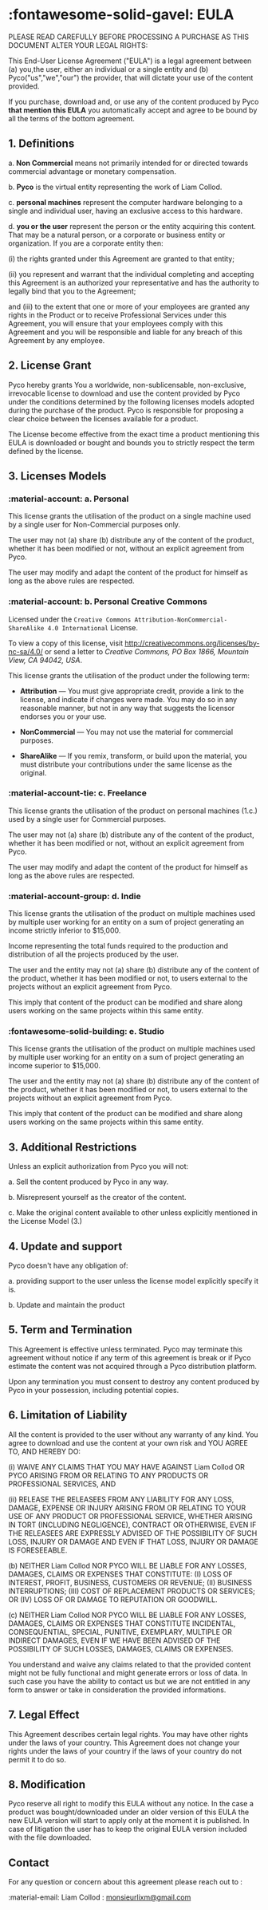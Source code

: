 # :fontawesome-solid-gavel: EULA

PLEASE READ CAREFULLY BEFORE PROCESSING A PURCHASE AS THIS DOCUMENT ALTER YOUR LEGAL RIGHTS:

This End-User License Agreement ("EULA") is a legal agreement between (a) you,the user, either an individual or a
 single entity and (b) Pyco("us","we","our") the provider, that will dictate your use of the content provided.

If you purchase, download and, or use any of the content produced by Pyco **that mention this EULA** you automatically 
accept and agree to be bound by all the terms of the bottom agreement.


## 1. Definitions

a. **Non Commercial** means not primarily intended for or directed towards commercial advantage or monetary 
compensation. 

b. **Pyco** is the virtual entity representing the work of Liam Collod.

c. **personal machines** represent the computer hardware belonging to a single and individual user, having an 
exclusive access to this hardware.

d. **you or the user** represent the person or the entity acquiring this content. That may be a natural person,
 or a corporate or business entity or organization. If you are a corporate entity then:

(i) the rights granted under this Agreement are granted to that entity; 

(ii) you represent and warrant that the individual completing and accepting this Agreement is an authorized your
 representative and has the authority to legally bind that you to the Agreement; 

and (iii) to the extent that one or more of your employees are granted any
rights in the Product or to receive Professional Services under this Agreement, you will ensure that your employees
comply with this Agreement and you will be responsible and liable for any breach of this Agreement by any employee.


## 2. License Grant

Pyco hereby grants You a worldwide, non-sublicensable, non-exclusive, irrevocable license 
to download and use the content provided by Pyco under the conditions determined by the following licenses models
 adopted during the purchase of the product.
Pyco is responsible for proposing a clear choice between the licenses available for a product.

The License become effective from the exact time a product mentioning this EULA is downloaded or bought and bounds
you to strictly respect the term defined by the license.

## 3. Licenses Models

### :material-account: a. Personal

This license grants the utilisation of the product on a single machine used by a single user for
Non-Commercial purposes only.

The user may not (a) share (b) distribute any of the content of the product, whether it has been modified or not,
  without an explicit agreement from Pyco.
  
The user may modify and adapt the content of the product for himself as long as the above rules are respected.


### :material-account: b. Personal Creative Commons

Licensed under the `Creative Commons Attribution-NonCommercial-ShareAlike 4.0 International` License.

To view a copy of this license, visit <http://creativecommons.org/licenses/by-nc-sa/4.0/> or send a letter to
 _Creative Commons, PO Box 1866, Mountain View, CA 94042, USA_.

This license grants the utilisation of the product under the following term:

* **Attribution** — You must give appropriate credit, provide a link to the license, and indicate if changes were made.
 You may do so in any reasonable manner, but not in any way that suggests the licensor endorses you or your use. 

* **NonCommercial** — You may not use the material for commercial purposes. 

* **ShareAlike** — If you remix, transform, or build upon the material, you must distribute your contributions
 under the same license as the original. 

### :material-account-tie: c. Freelance

This license grants the utilisation of the product on personal machines (1.c.) used by a single user for
 Commercial purposes.

 The user may not (a) share (b) distribute any of the content of the product, whether it has been modified or not,
  without an explicit agreement from Pyco.
  
 The user may modify and adapt the content of the product for himself as long as the above rules are respected.


### :material-account-group: d. Indie

This license grants the utilisation of the product on multiple machines used by multiple user working for
an entity on a sum of project generating an income strictly inferior to $15,000.

Income representing the total funds required to the production and distribution of all the projects produced by the user.

The user and the entity may not (a) share (b) distribute any of the content of the product, whether it has been
 modified or not, to users external to the projects without an explicit agreement from Pyco.

This imply that content of the product can be modified and share along users working on the same projects within this
same entity.

### :fontawesome-solid-building: e. Studio

This license grants the utilisation of the product on multiple machines used by multiple user working for
an entity on a sum of project generating an income superior to $15,000.

The user and the entity may not (a) share (b) distribute any of the content of the product, whether it has been
modified or not, to users external to the projects without an explicit agreement from Pyco.

This imply that content of the product can be modified and share along users working on the same projects within this
same entity.

## 3. Additional Restrictions

Unless an explicit authorization from Pyco you will not:

a. Sell the content produced by Pyco in any way.

b. Misrepresent yourself as the creator of the content.

c. Make the original content available to other unless explicitly mentioned in the License Model (3.)

## 4. Update and support

Pyco doesn't have any obligation of:

a. providing support to the user unless the license model explicitly specify it is.

b. Update and maintain the product


## 5. Term and Termination

This Agreement is effective unless terminated. Pyco may terminate this agreement without notice if any term of
 this agreement is break or if Pyco estimate the content was not acquired through a Pyco distribution platform.

Upon any termination you must consent to destroy any content produced by Pyco in your possession, including potential 
copies.

## 6. Limitation of Liability

All the content is provided to the user without any warranty of any kind. You agree to download and use the content at
your own risk and YOU AGREE TO, AND HEREBY DO: 

(i) WAIVE ANY CLAIMS THAT YOU MAY HAVE AGAINST Liam Collod OR PYCO ARISING FROM OR RELATING 
TO ANY PRODUCTS OR PROFESSIONAL SERVICES, AND

(ii) RELEASE THE RELEASEES FROM ANY LIABILITY FOR ANY LOSS, DAMAGE, EXPENSE OR INJURY ARISING FROM OR RELATING TO YOUR
 USE OF ANY PRODUCT OR PROFESSIONAL SERVICE, WHETHER ARISING IN TORT (INCLUDING NEGLIGENCE), CONTRACT OR OTHERWISE, 
 EVEN IF THE RELEASEES ARE EXPRESSLY ADVISED OF THE POSSIBILITY OF SUCH LOSS, INJURY OR DAMAGE AND EVEN IF THAT LOSS,
  INJURY OR DAMAGE IS FORESEEABLE.

(b) NEITHER Liam Collod NOR PYCO WILL BE LIABLE FOR ANY LOSSES, DAMAGES, CLAIMS OR EXPENSES THAT CONSTITUTE: (I) LOSS OF
 INTEREST, PROFIT, BUSINESS, CUSTOMERS OR REVENUE; (II) BUSINESS INTERRUPTIONS; (III) COST OF REPLACEMENT PRODUCTS OR
  SERVICES; OR (IV) LOSS OF OR DAMAGE TO REPUTATION OR GOODWILL.

(c) NEITHER Liam Collod NOR PYCO WILL BE LIABLE FOR ANY LOSSES, DAMAGES, CLAIMS OR EXPENSES THAT CONSTITUTE INCIDENTAL,
 CONSEQUENTIAL, SPECIAL, PUNITIVE, EXEMPLARY, MULTIPLE OR INDIRECT DAMAGES, EVEN IF WE HAVE BEEN ADVISED OF THE 
 POSSIBILITY OF SUCH LOSSES, DAMAGES, CLAIMS OR EXPENSES.

You understand and waive any claims related to that the provided content might not be fully functional and might
 generate errors or loss of data. In such case you have the ability to contact us but we are not entitled in any form
 to answer or take in consideration the provided informations.


## 7. Legal Effect

This Agreement describes certain legal rights. You may have other rights under the laws of your country.
This Agreement does not change your rights under the laws of your country if the laws of your country
do not permit it to do so.

## 8. Modification

Pyco reserve all right to modify this EULA without any notice. In the case a product was bought/downloaded under
an older version of this EULA the new EULA version will start to apply only at the moment it is published.
In case of litigation the user has to keep the original EULA version included with the file downloaded.

## Contact

For any question or concern about this agreement please reach out to :

:material-email: Liam Collod : monsieurlixm@gmail.com